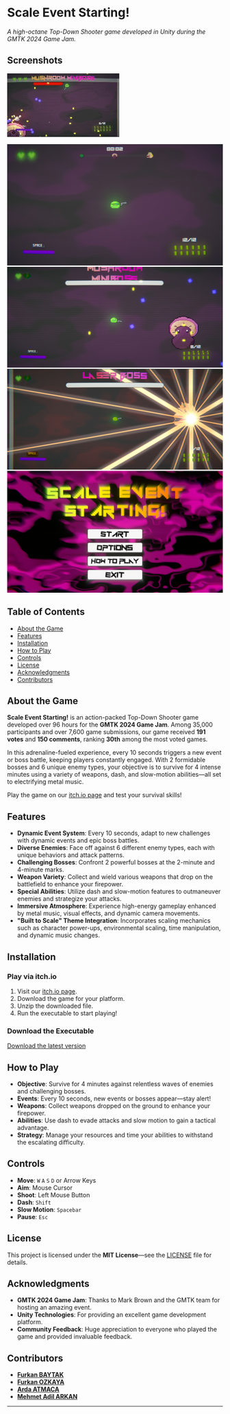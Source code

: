 
# Scale Event Starting!

_A high-octane Top-Down Shooter game developed in Unity during the GMTK 2024 Game Jam._

## Screenshots

![Gameplay GIF](1.gif)

![Screenshot 1](2.png)
![Screenshot 2](3.png)
![Screenshot 3](4.png)
![Screenshot 4](5.png)

## Table of Contents

- [About the Game](#about-the-game)
- [Features](#features)
- [Installation](#installation)
- [How to Play](#how-to-play)
- [Controls](#controls)
- [License](#license)
- [Acknowledgments](#acknowledgments)
- [Contributors](#contributors)

## About the Game

**Scale Event Starting!** is an action-packed Top-Down Shooter game developed over 96 hours for the **GMTK 2024 Game Jam**. Among 35,000 participants and over 7,600 game submissions, our game received **191 votes** and **150 comments**, ranking **30th** among the most voted games.

In this adrenaline-fueled experience, every 10 seconds triggers a new event or boss battle, keeping players constantly engaged. With 2 formidable bosses and 6 unique enemy types, your objective is to survive for 4 intense minutes using a variety of weapons, dash, and slow-motion abilities—all set to electrifying metal music.

Play the game on our [itch.io page](https://baytak.itch.io/scale-event-starting) and test your survival skills!

## Features

- **Dynamic Event System**: Every 10 seconds, adapt to new challenges with dynamic events and epic boss battles.
- **Diverse Enemies**: Face off against 6 different enemy types, each with unique behaviors and attack patterns.
- **Challenging Bosses**: Confront 2 powerful bosses at the 2-minute and 4-minute marks.
- **Weapon Variety**: Collect and wield various weapons that drop on the battlefield to enhance your firepower.
- **Special Abilities**: Utilize dash and slow-motion features to outmaneuver enemies and strategize your attacks.
- **Immersive Atmosphere**: Experience high-energy gameplay enhanced by metal music, visual effects, and dynamic camera movements.
- **"Built to Scale" Theme Integration**: Incorporates scaling mechanics such as character power-ups, environmental scaling, time manipulation, and dynamic music changes.

## Installation

### Play via itch.io

1. Visit our [itch.io page](https://baytak.itch.io/scale-event-starting).
2. Download the game for your platform.
3. Unzip the downloaded file.
4. Run the executable to start playing!

### Download the Executable

[Download the latest version](https://github.com/FurkanBaytak/Scale-Event-Starting/releases/tag/v1.0.0)


## How to Play

- **Objective**: Survive for 4 minutes against relentless waves of enemies and challenging bosses.
- **Events**: Every 10 seconds, new events or bosses appear—stay alert!
- **Weapons**: Collect weapons dropped on the ground to enhance your firepower.
- **Abilities**: Use dash to evade attacks and slow motion to gain a tactical advantage.
- **Strategy**: Manage your resources and time your abilities to withstand the escalating difficulty.

## Controls

- **Move**: `W` `A` `S` `D` or Arrow Keys
- **Aim**: Mouse Cursor
- **Shoot**: Left Mouse Button
- **Dash**: `Shift`
- **Slow Motion**: `Spacebar`
- **Pause**: `Esc`

## License

This project is licensed under the **MIT License**—see the [LICENSE](LICENSE) file for details.

## Acknowledgments

- **GMTK 2024 Game Jam**: Thanks to Mark Brown and the GMTK team for hosting an amazing event.
- **Unity Technologies**: For providing an excellent game development platform.
- **Community Feedback**: Huge appreciation to everyone who played the game and provided invaluable feedback.

## Contributors

- **[Furkan BAYTAK](https://github.com/FurkanBaytak)**
- **[Furkan OZKAYA](https://github.com/Elhier0)**
- **[Arda ATMACA](https://github.com/WaterArchery)**
- **[Mehmet Adil ARKAN](https://github.com/arkanmehmetadil)**

---
